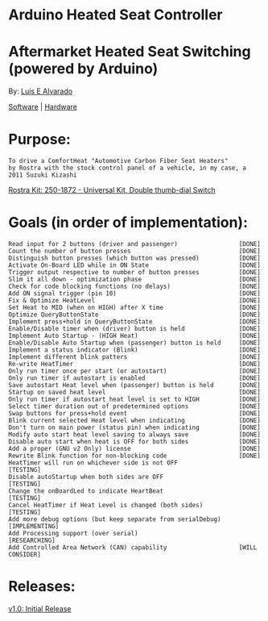# Arduino Heated Seat Controller
# Aftermarket Heated Seat Switching (powered by Arduino)
  By: [Luis E Alvarado](mailto:admin@avnet.ws)
  
  [Software](https://github.com/avluis/ArduinoHeatedSeatController) | 
  [Hardware](https://github.com/avluis/ArduinoHeatedSeatController-Hardware)

# Purpose:
	To drive a ComfortHeat "Automotive Carbon Fiber Seat Heaters"
  	by Rostra with the stock control panel of a vehicle, in my case, a 2011 Suzuki Kizashi
   [Rostra Kit: 250-1872 - Universal Kit, Double thumb-dial Switch](http://www.rostra.com/manuals/250-1870_Form5261.pdf)
  
# Goals (in order of implementation):
    Read input for 2 buttons (driver and passenger)					[DONE]
	Count the number of button presses								[DONE]
	Distinguish button presses (which button was pressed)			[DONE]
	Activate On-Board LED while in ON State							[DONE]
	Trigger output respective to number of button presses			[DONE]
	Slim it all down - optimization phase							[DONE]
	Check for code blocking functions (no delays)					[DONE]
	Add ON signal trigger (pin 10)									[DONE]
	Fix & Optimize HeatLevel										[DONE]
	Set Heat to MID (when on HIGH) after X time						[DONE]
	Optimize QueryButtonState										[DONE]
	Implement press+hold in QueryButtonState						[DONE]
	Enable/Disable timer when (driver) button is held				[DONE]
	Implement Auto Startup - (HIGH Heat)							[DONE]
	Enable/Disable Auto Startup when (passenger) button is held		[DONE]
	Implement a status indicator (Blink)							[DONE]
	Implement different blink patters								[DONE]
	Re-write HeatTimer												[DONE]
	Only run timer once per start (or autostart)					[DONE]
	Only run timer if autostart is enabled							[DONE]
	Save autostart Heat level when (passenger) button is held		[DONE]
	Startup on saved heat level										[DONE]
	Only run timer if autostart heat level is set to HIGH			[DONE]
	Select timer duration out of predetermined options				[DONE]
	Swap buttons for press+hold event								[DONE]
	Blink current selected Heat level when indicating				[DONE]
	Don't turn on main power (status pin) when indicating			[DONE]
	Modify auto start heat level saving to always save				[DONE]
	Disable auto start when heat is OFF for both sides				[DONE]
	Add a proper (GNU v2 Only) license								[DONE]
	Rewrite Blink function for non-blocking code					[DONE]
	HeatTimer will run on whichever side is not OFF					[TESTING]
	Disable autoStartup when both sides are OFF						[TESTING]
	Change the onBoardLed to indicate HeartBeat						[TESTING]
	Cancel HeatTimer if Heat Level is changed (both sides)			[TESTING]
	Add more debug options (but keep separate from serialDebug)		[IMPLEMENTING]
	Add Processing support (over serial)							[RESEARCHING]
	Add Controlled Area Network (CAN) capability					[WILL CONSIDER]

# Releases:
  [v1.0: Initial Release](https://github.com/avluis/ArduinoHeatedSeatController/releases/tag/v1.0)